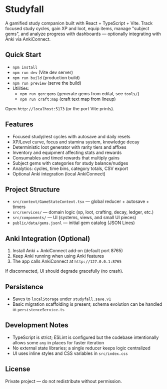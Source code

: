 # Studyfall

A gamified study companion built with React + TypeScript + Vite. Track focused study cycles, gain XP and loot, equip items, manage "subject gems", and analyze progress with dashboards — optionally integrating with Anki via AnkiConnect.

## Quick Start

- `npm install`
- `npm run dev` (Vite dev server)
- `npm run build` (production build)
- `npm run preview` (serve the build)
- Utilities:
  - `npm run gen:gems` (generate gems from edital, see `tools/`)
  - `npm run craft:map` (craft text map from lineup)

Open `http://localhost:5173` (or the port Vite prints).

## Features

- Focused study/rest cycles with autosave and daily resets
- XP/Level curve, focus and stamina system, knowledge decay
- Deterministic loot generator with rarity tiers and affixes
- Inventory and equipment affecting stats and rewards
- Consumables and timed rewards that multiply gains
- Subject gems with categories for study balance/nudges
- Analytics: cycles, time bins, category totals, CSV export
- Optional Anki integration (local AnkiConnect)

## Project Structure

- `src/context/GameStateContext.tsx` — global reducer + autosave + timers
- `src/services/` — domain logic (xp, loot, crafting, decay, ledger, etc.)
- `src/components/` — UI (systems, views, and small UI pieces)
- `public/data/gems.jsonl` — initial gem catalog (JSON Lines)

## Anki Integration (Optional)

1) Install Anki + AnkiConnect add‑on (default port 8765)
2) Keep Anki running when using Anki features
3) The app calls AnkiConnect at `http://127.0.0.1:8765`

If disconnected, UI should degrade gracefully (no crash).

## Persistence

- Saves to `localStorage` under `studyfall.save.v1`
- Basic migration scaffolding is present; schema evolution can be handled in `persistenceService.ts`

## Development Notes

- TypeScript is strict; ESLint is configured but the codebase intentionally allows some `any` in places for faster iteration
- No external state libraries; a single reducer keeps logic centralized
- UI uses inline styles and CSS variables in `src/index.css`

## License

Private project — do not redistribute without permission.

